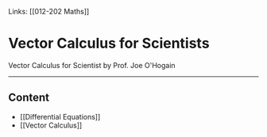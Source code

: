 Links: [[012-202 Maths]]

# Vector Calculus for Scientists

Vector Calculus for Scientist by Prof. Joe O'Hogain

---

## Content
- [[Differential Equations]]
- [[Vector Calculus]]